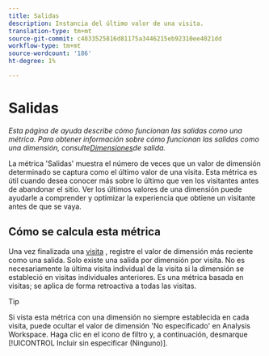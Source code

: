 ```yaml
---
title: Salidas
description: Instancia del último valor de una visita.
translation-type: tm+mt
source-git-commit: c4833525816d81175a3446215eb92310ee4021dd
workflow-type: tm+mt
source-wordcount: '186'
ht-degree: 1%

---
```



# Salidas

*Esta página de ayuda describe cómo funcionan las salidas como una métrica. Para obtener información sobre cómo funcionan las salidas como una dimensión, consulte[Dimensiones](../dimensions/exit-dimensions.md)de salida.*

La métrica &#39;Salidas&#39; muestra el número de veces que un valor de dimensión determinado se captura como el último valor de una visita. Esta métrica es útil cuando desea conocer más sobre lo último que ven los visitantes antes de abandonar el sitio. Ver los últimos valores de una dimensión puede ayudarle a comprender y optimizar la experiencia que obtiene un visitante antes de que se vaya.

## Cómo se calcula esta métrica

Una vez finalizada una [visita](visits.md) , registre el valor de dimensión más reciente como una salida. Solo existe una salida por dimensión por visita. No es necesariamente la última visita individual de la visita si la dimensión se estableció en visitas individuales anteriores. Es una métrica basada en visitas; se aplica de forma retroactiva a todas las visitas.

>[!TIP]
>
>Si vista esta métrica con una dimensión no siempre establecida en cada visita, puede ocultar el valor de dimensión &#39;No especificado&#39; en Analysis Workspace. Haga clic en el icono de filtro y, a continuación, desmarque [!UICONTROL Incluir sin especificar (Ninguno)].
